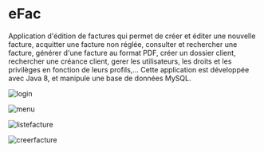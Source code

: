 # eFac
Application d'édition de factures qui permet de créer et éditer une nouvelle facture, acquitter une facture non réglée, consulter et rechercher une facture, générer d'une facture au format PDF, créer un dossier client, rechercher une créance client, gerer les utilisateurs, les droits et les privilèges en fonction de leurs profils,...
Cette application est développée avec Java 8, et manipule une base de données MySQL.

![login](https://user-images.githubusercontent.com/58120092/88485095-bef2e700-cf73-11ea-9c48-82bff650d9bf.PNG)

![menu](https://user-images.githubusercontent.com/58120092/88485120-ee095880-cf73-11ea-8737-c1c55c64a6dd.PNG)

![listefacture](https://user-images.githubusercontent.com/58120092/88485150-21e47e00-cf74-11ea-8523-af1a205ac0a5.PNG)

![creerfacture](https://user-images.githubusercontent.com/58120092/88485206-71c34500-cf74-11ea-8333-446a5da1a0f0.PNG)
